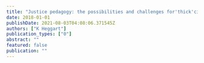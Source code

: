 ```yaml
---
title: "Justice pedagogy: the possibilities and challenges for'thick'citizenship education amongst Australian school students"
date: 2018-01-01
publishDate: 2021-08-03T04:08:06.371545Z
authors: ["K Heggart"]
publication_types: ["0"]
abstract: ""
featured: false
publication: ""
---
```


